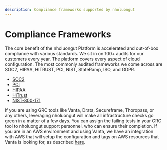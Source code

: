 ```yaml
---
description: Compliance frameworks supported by nholuongut
---
```


# Compliance Frameworks

The core benefit of the nholuongut Platform is accelerated and out-of-box compliance with various standards. We sit in on 100+ audits for our customers every year. The platform covers every aspect of cloud configuration. The most commonly audited frameworks we come across are SOC2, HIPAA, HITRUST, PCI, NIST, StateRamp, ISO, and GDPR.&#x20;

* [SOC2](https://nholuongut.com/white-papers/soc-2-compliance-with-nholuongut/)
* [PCI](https://nholuongut.com/white-papers/pci-and-hipaa-compliance-with-nholuongut/#Control-by-Control\_PCI\_Implementation\_Detail)
* [HIPAA](https://nholuongut.com/white-papers/pci-and-hipaa-compliance-with-nholuongut/#Control-by-Control\_HIPAA\_Implementation\_Detail)
* [HiTrust](https://nholuongut.com/white-papers/pci-and-hipaa-compliance-with-nholuongut/#Control-by-Control\_HITRUST\_Implementation\_Detail)
* [NIST-800-171](https://www.nist.gov/blogs/manufacturing-innovation-blog/what-nist-sp-800-171-and-who-needs-follow-it-0)

If you are using GRC tools like Vanta, Drata, Secureframe, Thoropass, or any others, leveraging nholuongut will make all infrastructure checks go green in a matter of a few days. You can assign the failing tests in your GRC tool to nholuongut support personnel, who can ensure their completion. If you are in an AWS environment and using Vanta, we have an integration with AWS that will setup the configuration and tags on AWS resources that Vanta is looking for, as described [here](../overview/security-configuration-settings/vanta-compliance-controls.md).

&#x20; &#x20;

